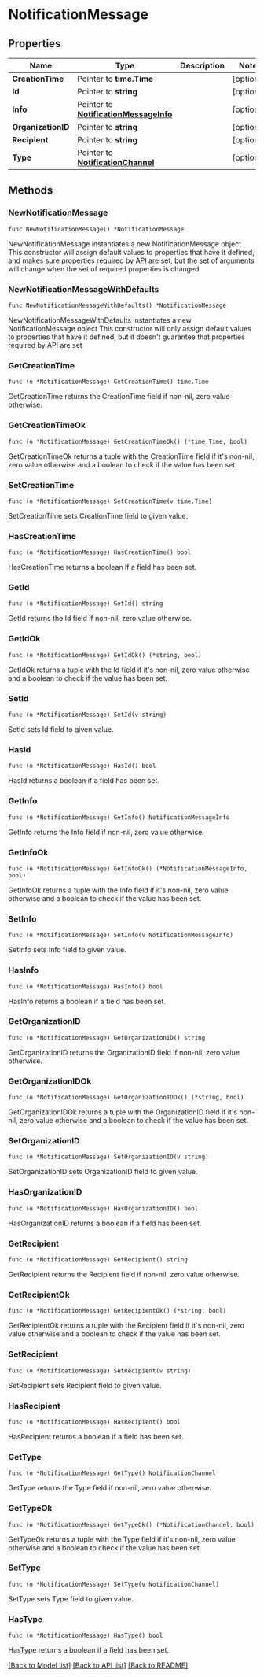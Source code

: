 # NotificationMessage

## Properties

Name | Type | Description | Notes
------------ | ------------- | ------------- | -------------
**CreationTime** | Pointer to **time.Time** |  | [optional] 
**Id** | Pointer to **string** |  | [optional] 
**Info** | Pointer to [**NotificationMessageInfo**](NotificationMessageInfo.md) |  | [optional] 
**OrganizationID** | Pointer to **string** |  | [optional] 
**Recipient** | Pointer to **string** |  | [optional] 
**Type** | Pointer to [**NotificationChannel**](NotificationChannel.md) |  | [optional] 

## Methods

### NewNotificationMessage

`func NewNotificationMessage() *NotificationMessage`

NewNotificationMessage instantiates a new NotificationMessage object
This constructor will assign default values to properties that have it defined,
and makes sure properties required by API are set, but the set of arguments
will change when the set of required properties is changed

### NewNotificationMessageWithDefaults

`func NewNotificationMessageWithDefaults() *NotificationMessage`

NewNotificationMessageWithDefaults instantiates a new NotificationMessage object
This constructor will only assign default values to properties that have it defined,
but it doesn't guarantee that properties required by API are set

### GetCreationTime

`func (o *NotificationMessage) GetCreationTime() time.Time`

GetCreationTime returns the CreationTime field if non-nil, zero value otherwise.

### GetCreationTimeOk

`func (o *NotificationMessage) GetCreationTimeOk() (*time.Time, bool)`

GetCreationTimeOk returns a tuple with the CreationTime field if it's non-nil, zero value otherwise
and a boolean to check if the value has been set.

### SetCreationTime

`func (o *NotificationMessage) SetCreationTime(v time.Time)`

SetCreationTime sets CreationTime field to given value.

### HasCreationTime

`func (o *NotificationMessage) HasCreationTime() bool`

HasCreationTime returns a boolean if a field has been set.

### GetId

`func (o *NotificationMessage) GetId() string`

GetId returns the Id field if non-nil, zero value otherwise.

### GetIdOk

`func (o *NotificationMessage) GetIdOk() (*string, bool)`

GetIdOk returns a tuple with the Id field if it's non-nil, zero value otherwise
and a boolean to check if the value has been set.

### SetId

`func (o *NotificationMessage) SetId(v string)`

SetId sets Id field to given value.

### HasId

`func (o *NotificationMessage) HasId() bool`

HasId returns a boolean if a field has been set.

### GetInfo

`func (o *NotificationMessage) GetInfo() NotificationMessageInfo`

GetInfo returns the Info field if non-nil, zero value otherwise.

### GetInfoOk

`func (o *NotificationMessage) GetInfoOk() (*NotificationMessageInfo, bool)`

GetInfoOk returns a tuple with the Info field if it's non-nil, zero value otherwise
and a boolean to check if the value has been set.

### SetInfo

`func (o *NotificationMessage) SetInfo(v NotificationMessageInfo)`

SetInfo sets Info field to given value.

### HasInfo

`func (o *NotificationMessage) HasInfo() bool`

HasInfo returns a boolean if a field has been set.

### GetOrganizationID

`func (o *NotificationMessage) GetOrganizationID() string`

GetOrganizationID returns the OrganizationID field if non-nil, zero value otherwise.

### GetOrganizationIDOk

`func (o *NotificationMessage) GetOrganizationIDOk() (*string, bool)`

GetOrganizationIDOk returns a tuple with the OrganizationID field if it's non-nil, zero value otherwise
and a boolean to check if the value has been set.

### SetOrganizationID

`func (o *NotificationMessage) SetOrganizationID(v string)`

SetOrganizationID sets OrganizationID field to given value.

### HasOrganizationID

`func (o *NotificationMessage) HasOrganizationID() bool`

HasOrganizationID returns a boolean if a field has been set.

### GetRecipient

`func (o *NotificationMessage) GetRecipient() string`

GetRecipient returns the Recipient field if non-nil, zero value otherwise.

### GetRecipientOk

`func (o *NotificationMessage) GetRecipientOk() (*string, bool)`

GetRecipientOk returns a tuple with the Recipient field if it's non-nil, zero value otherwise
and a boolean to check if the value has been set.

### SetRecipient

`func (o *NotificationMessage) SetRecipient(v string)`

SetRecipient sets Recipient field to given value.

### HasRecipient

`func (o *NotificationMessage) HasRecipient() bool`

HasRecipient returns a boolean if a field has been set.

### GetType

`func (o *NotificationMessage) GetType() NotificationChannel`

GetType returns the Type field if non-nil, zero value otherwise.

### GetTypeOk

`func (o *NotificationMessage) GetTypeOk() (*NotificationChannel, bool)`

GetTypeOk returns a tuple with the Type field if it's non-nil, zero value otherwise
and a boolean to check if the value has been set.

### SetType

`func (o *NotificationMessage) SetType(v NotificationChannel)`

SetType sets Type field to given value.

### HasType

`func (o *NotificationMessage) HasType() bool`

HasType returns a boolean if a field has been set.


[[Back to Model list]](../README.md#documentation-for-models) [[Back to API list]](../README.md#documentation-for-api-endpoints) [[Back to README]](../README.md)


